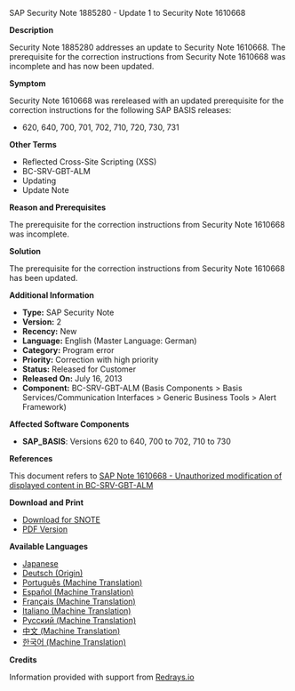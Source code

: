 SAP Security Note 1885280 - Update 1 to Security Note 1610668

**Description**

Security Note 1885280 addresses an update to Security Note 1610668. The prerequisite for the correction instructions from Security Note 1610668 was incomplete and has now been updated.

**Symptom**

Security Note 1610668 was rereleased with an updated prerequisite for the correction instructions for the following SAP BASIS releases:

- 620, 640, 700, 701, 702, 710, 720, 730, 731

**Other Terms**

- Reflected Cross-Site Scripting (XSS)
- BC-SRV-GBT-ALM
- Updating
- Update Note

**Reason and Prerequisites**

The prerequisite for the correction instructions from Security Note 1610668 was incomplete.

**Solution**

The prerequisite for the correction instructions from Security Note 1610668 has been updated.

**Additional Information**

- **Type:** SAP Security Note
- **Version:** 2
- **Recency:** New
- **Language:** English (Master Language: German)
- **Category:** Program error
- **Priority:** Correction with high priority
- **Status:** Released for Customer
- **Released On:** July 16, 2013
- **Component:** BC-SRV-GBT-ALM (Basis Components > Basis Services/Communication Interfaces > Generic Business Tools > Alert Framework)

**Affected Software Components**

- **SAP_BASIS**: Versions 620 to 640, 700 to 702, 710 to 730

**References**

This document refers to [SAP Note 1610668 - Unauthorized modification of displayed content in BC-SRV-GBT-ALM](https://me.sap.com/notes/0001610668)

**Download and Print**

- [Download for SNOTE](https://notesdownloads.sap.com/note/0040000017686732017)
- [PDF Version](https://userapps.support.sap.com/sap/support/sfm/notes/print/0001885280?language=en-US&token=38FF9006D221C47440CACC8D412B61F0)

**Available Languages**

- [Japanese](https://me.sap.com/notes/0001885280/J)
- [Deutsch (Origin)](https://me.sap.com/notes/0001885280/D)
- [Português (Machine Translation)](https://me.sap.com/notes/0001885280/P)
- [Español (Machine Translation)](https://me.sap.com/notes/0001885280/S)
- [Français (Machine Translation)](https://me.sap.com/notes/0001885280/F)
- [Italiano (Machine Translation)](https://me.sap.com/notes/0001885280/I)
- [Русский (Machine Translation)](https://me.sap.com/notes/0001885280/R)
- [中文 (Machine Translation)](https://me.sap.com/notes/0001885280/1)
- [한국어 (Machine Translation)](https://me.sap.com/notes/0001885280/3)

**Credits**

Information provided with support from [Redrays.io](https://redrays.io)